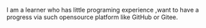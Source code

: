 I am a learner who has little programing experience ,want to have a progress via such opensource platform like GitHub or Gitee.
